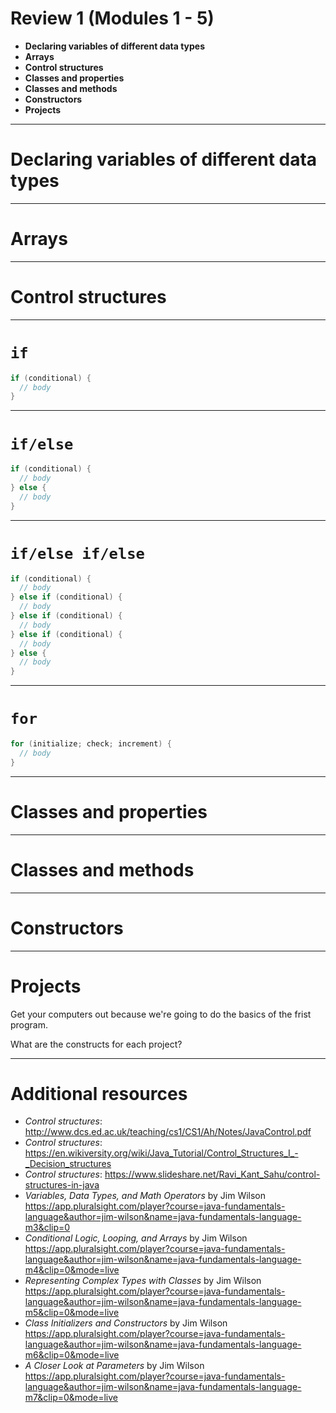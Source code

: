 <!--
$theme: default
page_number: true
footer: Java Class - Review 1
-->

# Review 1 (Modules 1 - 5)

- **Declaring variables of different data types**
- **Arrays**
- **Control structures**
- **Classes and properties**
- **Classes and methods**
- **Constructors**
- **Projects**

-----------------------------------------------------------------------------

# Declaring variables of different data types

-----------------------------------------------------------------------------

# Arrays

-----------------------------------------------------------------------------

# Control structures

-----------------------------------------------------------------------------

# `if`

```java
if (conditional) {
  // body
}
```

-----------------------------------------------------------------------------

# `if/else`

```java
if (conditional) {
  // body
} else {
  // body
}
```

-----------------------------------------------------------------------------

# `if/else if/else`

```java
if (conditional) {
  // body
} else if (conditional) {
  // body
} else if (conditional) {
  // body
} else if (conditional) {
  // body
} else {
  // body
}
```

-----------------------------------------------------------------------------

# `for`

```java
for (initialize; check; increment) {
  // body
}
```

-----------------------------------------------------------------------------

# Classes and properties

-----------------------------------------------------------------------------

# Classes and methods

-----------------------------------------------------------------------------

# Constructors

-----------------------------------------------------------------------------

# Projects

Get your computers out because we're going to do the basics of the frist
program.

What are the constructs for each project?

-----------------------------------------------------------------------------

# Additional resources

- _Control structures_: http://www.dcs.ed.ac.uk/teaching/cs1/CS1/Ah/Notes/JavaControl.pdf
- _Control structures_: https://en.wikiversity.org/wiki/Java_Tutorial/Control_Structures_I_-_Decision_structures
- _Control structures_: https://www.slideshare.net/Ravi_Kant_Sahu/control-structures-in-java
- _Variables, Data Types, and Math Operators_ by Jim Wilson https://app.pluralsight.com/player?course=java-fundamentals-language&author=jim-wilson&name=java-fundamentals-language-m3&clip=0
- _Conditional Logic, Looping, and Arrays_ by Jim Wilson https://app.pluralsight.com/player?course=java-fundamentals-language&author=jim-wilson&name=java-fundamentals-language-m4&clip=0&mode=live
- _Representing Complex Types with Classes_ by Jim Wilson https://app.pluralsight.com/player?course=java-fundamentals-language&author=jim-wilson&name=java-fundamentals-language-m5&clip=0&mode=live
- _Class Initializers and Constructors_ by Jim Wilson https://app.pluralsight.com/player?course=java-fundamentals-language&author=jim-wilson&name=java-fundamentals-language-m6&clip=0&mode=live
- _A Closer Look at Parameters_ by Jim Wilson https://app.pluralsight.com/player?course=java-fundamentals-language&author=jim-wilson&name=java-fundamentals-language-m7&clip=0&mode=live
